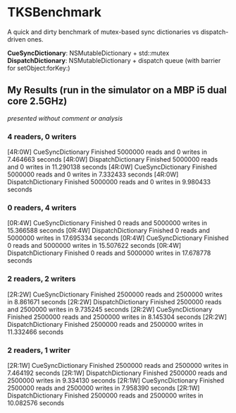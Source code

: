 TKSBenchmark
============

A quick and dirty benchmark of mutex-based sync dictionaries vs dispatch-driven ones.

**CueSyncDictionary**: NSMutableDictionary + std::mutex
**DispatchDictionary**: NSMutableDictionary + dispatch queue (with barrier for setObject:forKey:)

## My Results (run in the simulator on a MBP i5 dual core 2.5GHz)
_presented without comment or analysis_

### 4 readers, 0 writers
[4R:0W] CueSyncDictionary Finished 5000000 reads and 0 writes in 7.464663 seconds
[4R:0W] DispatchDictionary Finished 5000000 reads and 0 writes in 11.290138 seconds
[4R:0W] CueSyncDictionary Finished 5000000 reads and 0 writes in 7.332433 seconds
[4R:0W] DispatchDictionary Finished 5000000 reads and 0 writes in 9.980433 seconds

### 0 readers, 4 writers
[0R:4W] CueSyncDictionary Finished 0 reads and 5000000 writes in 15.366588 seconds
[0R:4W] DispatchDictionary Finished 0 reads and 5000000 writes in 17.695334 seconds
[0R:4W] CueSyncDictionary Finished 0 reads and 5000000 writes in 15.507622 seconds
[0R:4W] DispatchDictionary Finished 0 reads and 5000000 writes in 17.678778 seconds

### 2 readers, 2 writers
[2R:2W] CueSyncDictionary Finished 2500000 reads and 2500000 writes in 8.861671 seconds
[2R:2W] DispatchDictionary Finished 2500000 reads and 2500000 writes in 9.735245 seconds
[2R:2W] CueSyncDictionary Finished 2500000 reads and 2500000 writes in 8.145304 seconds
[2R:2W] DispatchDictionary Finished 2500000 reads and 2500000 writes in 11.332466 seconds

### 2 readers, 1 writer
[2R:1W] CueSyncDictionary Finished 2500000 reads and 2500000 writes in 7.464192 seconds
[2R:1W] DispatchDictionary Finished 2500000 reads and 2500000 writes in 9.334130 seconds
[2R:1W] CueSyncDictionary Finished 2500000 reads and 2500000 writes in 7.958390 seconds
[2R:1W] DispatchDictionary Finished 2500000 reads and 2500000 writes in 10.082576 seconds
